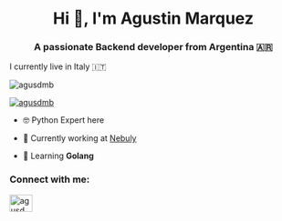 <h1 align="center">Hi 👋, I'm Agustin Marquez</h1>
<h3 align="center">A passionate Backend developer from Argentina 🇦🇷</h3>

I currently live in Italy 🇮🇹

<p align="left"> <img src="https://komarev.com/ghpvc/?username=agusdmb&label=Profile%20views&color=0e75b6&style=flat" alt="agusdmb" /> </p>

<p align="left"> <a href="https://twitter.com/agusdmb" target="blank"><img src="https://img.shields.io/twitter/follow/agusdmb?logo=twitter&style=for-the-badge" alt="agusdmb" /></a> </p>

- 🤓 Python Expert here

- 🔭 Currently working at [Nebuly](https://www.nebuly.com/)

- 🌱 Learning **Golang**

<h3 align="left">Connect with me:</h3>
<p align="left">
<a href="https://twitter.com/agusdmb" target="blank"><img align="center" src="https://raw.githubusercontent.com/rahuldkjain/github-profile-readme-generator/master/src/images/icons/Social/twitter.svg" alt="agusdmb" height="30" width="40" /></a>
</p>
